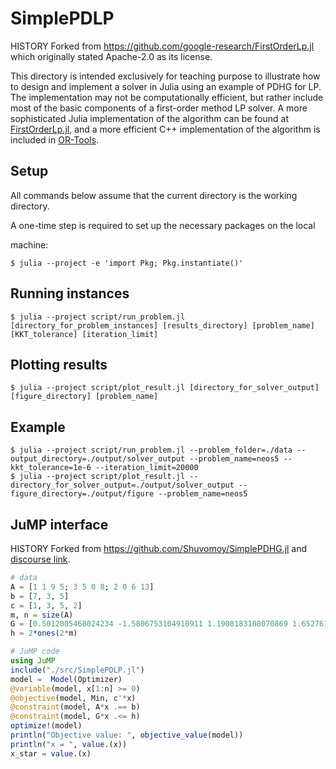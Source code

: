 # SimplePDLP

HISTORY Forked from https://github.com/google-research/FirstOrderLp.jl which originally stated Apache-2.0 as its license.

This directory is intended exclusively for teaching purpose to illustrate how to design and implement a solver in Julia using an example of PDHG for LP.  The implementation may not be computationally efficient, but rather include most of the basic components of a first-order method LP solver. A more sophisticated Julia implementation of the algorithm can be found at [FirstOrderLp.jl](https://github.com/google-research/FirstOrderLp.jl), and a more efficient C++ implementation of the algorithm is included in [OR-Tools](https://github.com/google/or-tools).


## Setup

All commands below assume that the current directory is the working directory.

A one-time step is required to set up the necessary packages on the local

machine:

```shell
$ julia --project -e 'import Pkg; Pkg.instantiate()'
```

## Running instances

```shell
$ julia --project script/run_problem.jl [directory_for_problem_instances] [results_directory] [problem_name] [KKT_tolerance] [iteration_limit]
```

## Plotting results

```shell
$ julia --project script/plot_result.jl [directory_for_solver_output] [figure_directory] [problem_name]
```

## Example

```shell
$ julia --project script/run_problem.jl --problem_folder=./data --output_directory=./output/solver_output --problem_name=neos5 --kkt_tolerance=1e-6 --iteration_limit=20000
$ julia --project script/plot_result.jl --directory_for_solver_output=./output/solver_output --figure_directory=./output/figure --problem_name=neos5
```

## JuMP interface
HISTORY Forked from https://github.com/Shuvomoy/SimplePDHG.jl and [discourse link](https://discourse.julialang.org/t/connecting-a-simple-first-order-solver-to-solve-standard-form-linear-program-to-jump/95694).

```julia
# data 
A = [1 1 9 5; 3 5 0 8; 2 0 6 13]
b = [7, 3, 5]
c = [1, 3, 5, 2]
m, n = size(A)
G = [0.5012005468024234 -1.5806753104910911 1.1908183108070869 1.6527613262371468; -1.7596263752677483 -0.5235246034519885 0.4618550523688477 0.4871842582808355; -0.6305269735894394 0.023788955821653315 -0.5208935392017503 -1.667410808905106; 1.02249016425841 0.6890017766482583 1.2904648745012357 1.398062622113161; -0.9763001854265912 0.866180139889124 -0.18426778358700338 1.1436405988912726; 0.4004591856282607 -0.6315453522080423 -0.32707956849441 -1.192277331736516];
h = 2*ones(2*m)

# JuMP code
using JuMP
include("./src/SimplePDLP.jl")
model =  Model(Optimizer)
@variable(model, x[1:n] >= 0)
@objective(model, Min, c'*x)
@constraint(model, A*x .== b)
@constraint(model, G*x .<= h)
optimize!(model)
println("Objective value: ", objective_value(model))
println("x = ", value.(x))
x_star = value.(x)
```


